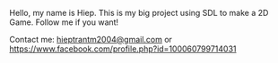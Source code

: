 Hello, my name is Hiep.
This is my big project using SDL to make a 2D Game.
Follow me if you want!


Contact me: hieptrantm2004@gmail.com or https://www.facebook.com/profile.php?id=100060799714031
